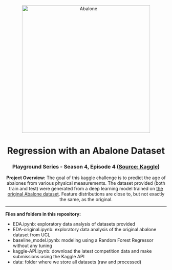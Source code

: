 <center>
<img src=https://st2.depositphotos.com/3955303/5656/i/450/depositphotos_56566631-stock-photo-abalone-shell.jpg alt="Abalone" style="width:400px;">

# <center> **Regression with an Abalone Dataset**
### <center> Playground Series - Season 4, Episode 4 (<a href=(https://www.kaggle.com/competitions/playground-series-s4e4/overview >Source: Kaggle</a>)


**Project Overview:** The goal of this kaggle challenge is to predict the age of abalones from various physical measurements. The dataset provided (both train and test) were generated from a deep learning model trained on <a href=(https://archive.ics.uci.edu/dataset/1/abalone >the original Abalone dataset</a>. Feature distributions are close to, but not exactly the same, as the original.  

_____________________________________________________________________________________________________________________________________________
</center>

**Files and folders in this repository:** 
 - EDA.ipynb: exploratory data analysis of datasets provided
 - EDA-original.ipynb: exploratory data analysis of the original abalone dataset from UCL
 - baseline_model.ipynb: modeling using a Random Forest Regressor without any tuning
 - kaggle-API.ipynb:     download the latest competition data and make submissions using the Kaggle API
 - data: folder where we store all datasets (raw and processed)